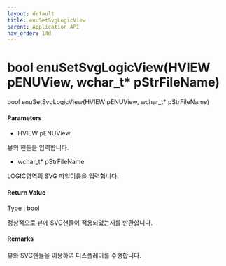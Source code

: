 ```yaml
---
layout: default
title: enuSetSvgLogicView
parent: Application API
nav_order: 14d
---
```

# bool enuSetSvgLogicView\(HVIEW pENUView, wchar\_t\* pStrFileName\)

bool enuSetSvgLogicView\(HVIEW pENUView, wchar\_t\* pStrFileName\)

#### Parameters

* HVIEW pENUView

뷰의 핸들을 입력합니다.

* wchar\_t\* pStrFileName

LOGIC영역의 SVG 파일이름을 입력합니다.

#### Return Value

Type : bool

정상적으로 뷰에 SVG핸들이 적용되었는지를 반환합니다.

#### Remarks

뷰와 SVG핸들을 이용하여 디스플레이를 수행합니다.


